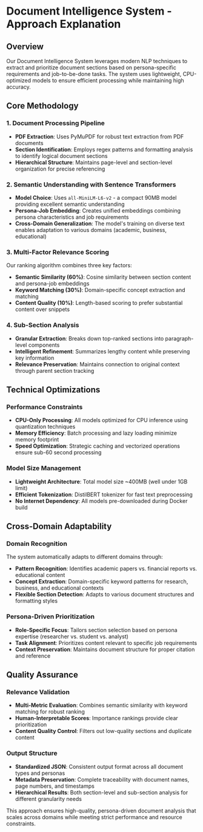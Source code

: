 # Document Intelligence System - Approach Explanation

## Overview
Our Document Intelligence System leverages modern NLP techniques to extract and prioritize document sections based on persona-specific requirements and job-to-be-done tasks. The system uses lightweight, CPU-optimized models to ensure efficient processing while maintaining high accuracy.

## Core Methodology

### 1. Document Processing Pipeline
- **PDF Extraction**: Uses PyMuPDF for robust text extraction from PDF documents
- **Section Identification**: Employs regex patterns and formatting analysis to identify logical document sections
- **Hierarchical Structure**: Maintains page-level and section-level organization for precise referencing

### 2. Semantic Understanding with Sentence Transformers
- **Model Choice**: Uses `all-MiniLM-L6-v2` - a compact 90MB model providing excellent semantic understanding
- **Persona-Job Embedding**: Creates unified embeddings combining persona characteristics and job requirements
- **Cross-Domain Generalization**: The model's training on diverse text enables adaptation to various domains (academic, business, educational)

### 3. Multi-Factor Relevance Scoring
Our ranking algorithm combines three key factors:
- **Semantic Similarity (60%)**: Cosine similarity between section content and persona-job embeddings
- **Keyword Matching (30%)**: Domain-specific concept extraction and matching
- **Content Quality (10%)**: Length-based scoring to prefer substantial content over snippets

### 4. Sub-Section Analysis
- **Granular Extraction**: Breaks down top-ranked sections into paragraph-level components
- **Intelligent Refinement**: Summarizes lengthy content while preserving key information
- **Relevance Preservation**: Maintains connection to original context through parent section tracking

## Technical Optimizations

### Performance Constraints
- **CPU-Only Processing**: All models optimized for CPU inference using quantization techniques
- **Memory Efficiency**: Batch processing and lazy loading minimize memory footprint
- **Speed Optimization**: Strategic caching and vectorized operations ensure sub-60 second processing

### Model Size Management
- **Lightweight Architecture**: Total model size ~400MB (well under 1GB limit)
- **Efficient Tokenization**: DistilBERT tokenizer for fast text preprocessing
- **No Internet Dependency**: All models pre-downloaded during Docker build

## Cross-Domain Adaptability

### Domain Recognition
The system automatically adapts to different domains through:
- **Pattern Recognition**: Identifies academic papers vs. financial reports vs. educational content
- **Concept Extraction**: Domain-specific keyword patterns for research, business, and educational contexts
- **Flexible Section Detection**: Adapts to various document structures and formatting styles

### Persona-Driven Prioritization
- **Role-Specific Focus**: Tailors section selection based on persona expertise (researcher vs. student vs. analyst)
- **Task Alignment**: Prioritizes content relevant to specific job requirements
- **Context Preservation**: Maintains document structure for proper citation and reference

## Quality Assurance

### Relevance Validation
- **Multi-Metric Evaluation**: Combines semantic similarity with keyword matching for robust ranking
- **Human-Interpretable Scores**: Importance rankings provide clear prioritization
- **Content Quality Control**: Filters out low-quality sections and duplicate content

### Output Structure
- **Standardized JSON**: Consistent output format across all document types and personas
- **Metadata Preservation**: Complete traceability with document names, page numbers, and timestamps
- **Hierarchical Results**: Both section-level and sub-section analysis for different granularity needs

This approach ensures high-quality, persona-driven document analysis that scales across domains while meeting strict performance and resource constraints.